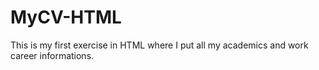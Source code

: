 # MyCV-HTML

This is my first exercise in HTML where I put all my academics and work career informations.
